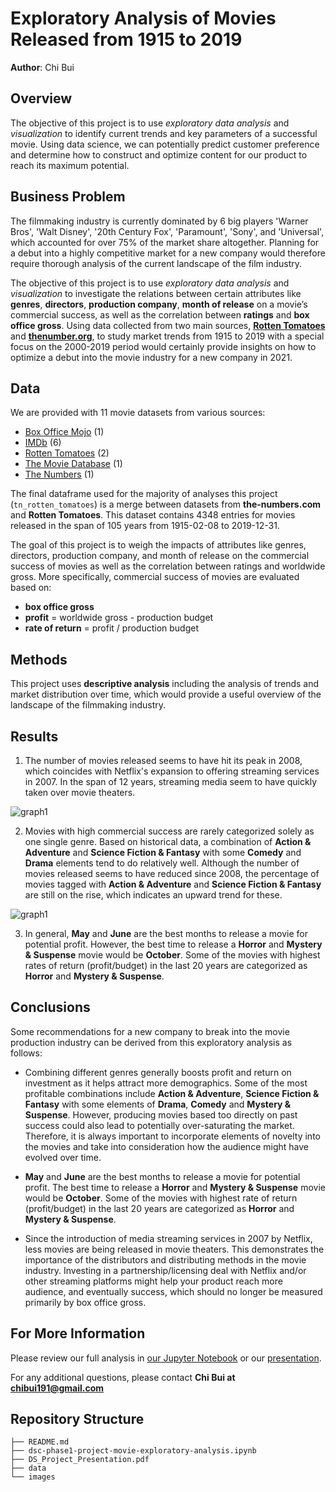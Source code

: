 # Exploratory Analysis of Movies Released from 1915 to 2019

**Author**: Chi Bui

## Overview

The objective of this project is to use *exploratory data analysis* and *visualization* to identify current trends and key parameters of a successful movie. Using data science, we can potentially predict customer preference and determine how to construct and optimize content for our product to reach its maximum potential.

## Business Problem

The filmmaking industry is currently dominated by 6 big players 'Warner Bros', 'Walt Disney', '20th Century Fox', 'Paramount', 'Sony', and 'Universal', which accounted for over 75% of the market share altogether. Planning for a debut into a highly competitive market for a new company would therefore require thorough analysis of the current landscape of the film industry.

The objective of this project is to use *exploratory data analysis* and *visualization* to investigate the relations between certain attributes like **genres**, **directors**, **production company**, **month of release** on a movie’s commercial success, as well as the correlation between **ratings** and **box office gross**. Using data collected from two main sources, [**Rotten Tomatoes**](https://www.rottentomatoes.com/) and [**thenumber.org**](https://www.the-numbers.com/market/), to study market trends from 1915 to 2019 with a special focus on the 2000-2019 period would certainly provide insights on how to optimize a debut into the movie industry for a new company in 2021.

## Data

We are provided with 11 movie datasets from various sources:
- [Box Office Mojo](https://www.boxofficemojo.com/) (1)
- [IMDb](https://www.imdb.com/) (6)
- [Rotten Tomatoes](https://www.rottentomatoes.com/) (2)
- [The Movie Database](https://www.themoviedb.org/) (1)
- [The Numbers](https://www.the-numbers.com/market/) (1)

The final dataframe used for the majority of analyses this project (`tn_rotten_tomatoes`) is a merge between datasets from <b>the-numbers.com</b> and <b>Rotten Tomatoes</b>. This dataset contains 4348 entries for movies released in the span of 105 years from 1915-02-08 to 2019-12-31.

The goal of this project is to weigh the impacts of attributes like genres, directors, production company, and month of release on the commercial success of movies as well as the correlation between ratings and worldwide gross. More specifically, commercial success of movies are evaluated based on:
- <b>box office gross</b>
- <b>profit</b> = worldwide gross - production budget 
- <b>rate of return</b> = profit / production budget

## Methods

This project uses **descriptive analysis** including the analysis of trends and market distribution over time, which would provide a useful overview of the landscape of the filmmaking industry.


## Results

1. The number of movies released seems to have hit its peak in 2008, which coincides with Netflix's expansion to offering streaming services in 2007. In the span of 12 years, streaming media seem to have quickly taken over movie theaters.

![graph1](./images/viz1.png)

2. Movies with high commercial success are rarely categorized solely as one single genre. Based on historical data, a combination of <b>Action & Adventure</b> and <b>Science Fiction & Fantasy</b> with some <b>Comedy</b> and <b>Drama</b> elements tend to do relatively well. Although the number of movies released seems to have reduced since 2008, the percentage of movies tagged with <b>Action & Adventure</b> and <b>Science Fiction & Fantasy</b> are still on the rise, which indicates an upward trend for these.

![graph1](./images/viz1.png)

3. In general, <b>May</b> and <b>June</b> are the best months to release a movie for potential profit. However, the best time to release a <b>Horror</b> and <b>Mystery & Suspense</b> movie would be <b>October</b>. Some of the movies with highest rates of return (profit/budget) in the last 20 years are categorized as <b>Horror</b> and <b>Mystery & Suspense</b>. 

## Conclusions

Some recommendations for a new company to break into the movie production industry can be derived from this exploratory analysis as follows:
<br>
- Combining different genres generally boosts profit and return on investment as it helps attract more demographics. Some of the most profitable combinations include <b>Action & Adventure</b>, <b>Science Fiction & Fantasy</b> with some elements of <b>Drama</b>, <b>Comedy</b> and <b>Mystery & Suspense</b>. However, producing movies based too directly on past success could also lead to potentially over-saturating the market. Therefore, it is always important to incorporate elements of novelty into the movies and take into consideration how the audience might have evolved over time.  


- <b>May</b> and <b>June</b> are the best months to release a movie for potential profit. The best time to release a <b>Horror</b> and <b>Mystery & Suspense</b> movie would be <b>October</b>. Some of the movies with highest rate of return (profit/budget) in the last 20 years are categorized as <b>Horror</b> and <b>Mystery & Suspense</b>.  


- Since the introduction of media streaming services in 2007 by Netflix, less movies are being released in movie theaters. This demonstrates the importance of the distributors and distributing methods in the movie industry. Investing in a partnership/licensing deal with Netflix and/or other streaming platforms might help your product reach more audience, and eventually success, which should no longer be measured primarily by box office gross. 

## For More Information

Please review our full analysis in [our Jupyter Notebook](./dsc-phase1-project-movie-exploratory-analysis.ipynb) or our [presentation](./DS_Project_Presentation.pdf).

For any additional questions, please contact **Chi Bui at [chibui191@gmail.com](mailto:chibui191@gmail.com)**

## Repository Structure

```
├── README.md                                             
├── dsc-phase1-project-movie-exploratory-analysis.ipynb   
├── DS_Project_Presentation.pdf                           
├── data                                                  
└── images                                                
```
